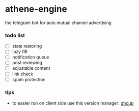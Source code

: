 # athene-engine
the telegram bot for auto mutual channel advertising

### todo list
  - [ ] state restoring
  - [ ] lazy i18
  - [ ] notification queue 
  - [ ] post reviewing
  - [ ] adjustable content
  - [ ] link check
  - [ ] spam protection

### tips 

- to easier run on client side use this version manager: [ghcup](https://www.haskell.org/ghcup/)
